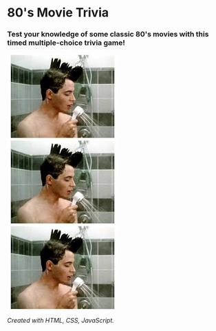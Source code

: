 # 80's Movie Trivia

### Test your knowledge of some classic 80's movies with this timed multiple-choice trivia game!



<img id="ferris" src="assets/images/ferris.jpg">
<img id="ferris" src="assets/images/ferris.jpg">
<img id="ferris" src="assets/images/ferris.jpg">









*_Created with HTML, CSS, JavaScript._*






